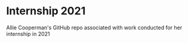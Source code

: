 # Internship 2021

Allie Cooperman's GitHub repo associated with work conducted for her internship in 2021
